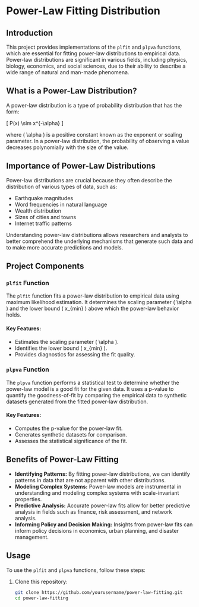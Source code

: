 # Power-Law Fitting Distribution

## Introduction

This project provides implementations of the `plfit` and `plpva` functions, which are essential for fitting power-law distributions to empirical data. Power-law distributions are significant in various fields, including physics, biology, economics, and social sciences, due to their ability to describe a wide range of natural and man-made phenomena.

## What is a Power-Law Distribution?

A power-law distribution is a type of probability distribution that has the form:

\[ P(x) \sim x^{-\alpha} \]

where \( \alpha \) is a positive constant known as the exponent or scaling parameter. In a power-law distribution, the probability of observing a value decreases polynomially with the size of the value.

## Importance of Power-Law Distributions

Power-law distributions are crucial because they often describe the distribution of various types of data, such as:

- Earthquake magnitudes
- Word frequencies in natural language
- Wealth distribution
- Sizes of cities and towns
- Internet traffic patterns

Understanding power-law distributions allows researchers and analysts to better comprehend the underlying mechanisms that generate such data and to make more accurate predictions and models.

## Project Components

### `plfit` Function

The `plfit` function fits a power-law distribution to empirical data using maximum likelihood estimation. It determines the scaling parameter \( \alpha \) and the lower bound \( x_{min} \) above which the power-law behavior holds.

#### Key Features:
- Estimates the scaling parameter \( \alpha \).
- Identifies the lower bound \( x_{min} \).
- Provides diagnostics for assessing the fit quality.

### `plpva` Function

The `plpva` function performs a statistical test to determine whether the power-law model is a good fit for the given data. It uses a p-value to quantify the goodness-of-fit by comparing the empirical data to synthetic datasets generated from the fitted power-law distribution.

#### Key Features:
- Computes the p-value for the power-law fit.
- Generates synthetic datasets for comparison.
- Assesses the statistical significance of the fit.

## Benefits of Power-Law Fitting

- **Identifying Patterns:** By fitting power-law distributions, we can identify patterns in data that are not apparent with other distributions.
- **Modeling Complex Systems:** Power-law models are instrumental in understanding and modeling complex systems with scale-invariant properties.
- **Predictive Analysis:** Accurate power-law fits allow for better predictive analysis in fields such as finance, risk assessment, and network analysis.
- **Informing Policy and Decision Making:** Insights from power-law fits can inform policy decisions in economics, urban planning, and disaster management.

## Usage

To use the `plfit` and `plpva` functions, follow these steps:

1. Clone this repository:

   ```bash
   git clone https://github.com/yourusername/power-law-fitting.git
   cd power-law-fitting
